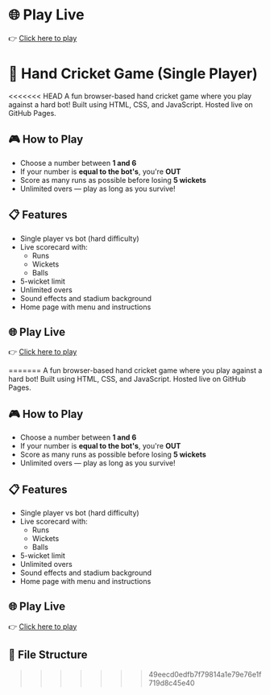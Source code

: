 # 🌐 Play Live
👉 [Click here to play](https://sabuj2222.github.io/hand-cricket/game.html)


# 🏏 Hand Cricket Game (Single Player)

<<<<<<< HEAD
A fun browser-based hand cricket game where you play against a hard bot! Built using HTML, CSS, and JavaScript. Hosted live on GitHub Pages.

## 🎮 How to Play
- Choose a number between **1 and 6**
- If your number is **equal to the bot's**, you're **OUT**
- Score as many runs as possible before losing **5 wickets**
- Unlimited overs — play as long as you survive!

## 📋 Features
- Single player vs bot (hard difficulty)
- Live scorecard with:
  - Runs
  - Wickets
  - Balls
- 5-wicket limit
- Unlimited overs
- Sound effects and stadium background
- Home page with menu and instructions

## 🌐 Play Live
👉 [Click here to play](https://sabuj2222.github.io/hand-cricket/game.html)





=======
A fun browser-based hand cricket game where you play against a hard bot! Built using HTML, CSS, and JavaScript. Hosted live on GitHub Pages.

## 🎮 How to Play
- Choose a number between **1 and 6**
- If your number is **equal to the bot's**, you're **OUT**
- Score as many runs as possible before losing **5 wickets**
- Unlimited overs — play as long as you survive!

## 📋 Features
- Single player vs bot (hard difficulty)
- Live scorecard with:
  - Runs
  - Wickets
  - Balls
- 5-wicket limit
- Unlimited overs
- Sound effects and stadium background
- Home page with menu and instructions

## 🌐 Play Live
👉 [Click here to play](https://sabuj2222.github.io/hand-cricket/game.html)



## 📁 File Structure


>>>>>>> 49eecd0edfb7f79814a1e79e76e1f719d8c45e40
